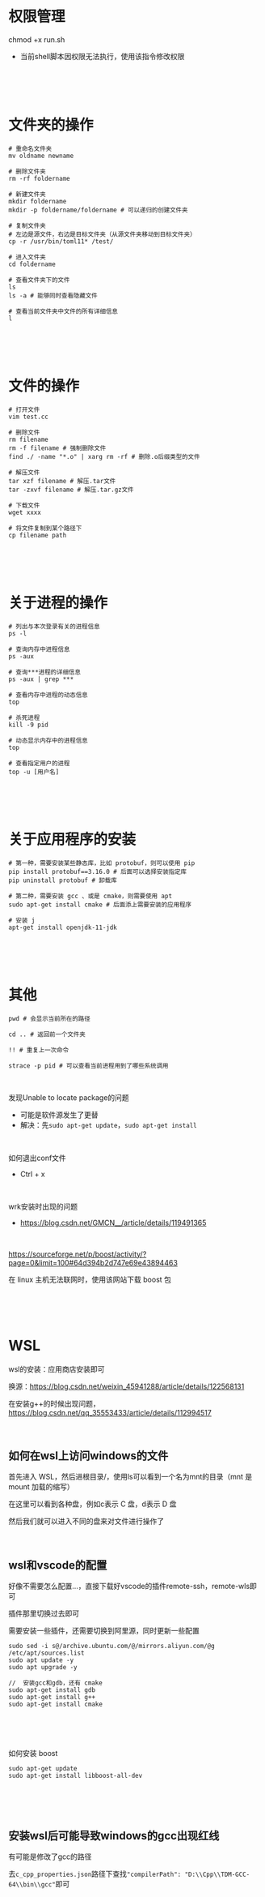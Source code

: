 # 权限管理

chmod +x run.sh
- 当前shell脚本因权限无法执行，使用该指令修改权限

<br/>

<br/>

<br/>

# 文件夹的操作

```shell
# 重命名文件夹
mv oldname newname

# 删除文件夹
rm -rf foldername

# 新建文件夹
mkdir foldername
mkdir -p foldername/foldername # 可以递归的创建文件夹

# 复制文件夹
# 左边是源文件，右边是目标文件夹（从源文件夹移动到目标文件夹）
cp -r /usr/bin/toml11* /test/ 

# 进入文件夹
cd foldername

# 查看文件夹下的文件
ls
ls -a # 能够同时查看隐藏文件

# 查看当前文件夹中文件的所有详细信息
l
```

<br/>

<br/>

<br/>

# 文件的操作

```shell
# 打开文件
vim test.cc

# 删除文件
rm filename
rm -f filename # 强制删除文件
find ./ -name "*.o" | xarg rm -rf # 删除.o后缀类型的文件

# 解压文件
tar xzf filename # 解压.tar文件
tar -zxvf filename # 解压.tar.gz文件

# 下载文件
wget xxxx

# 将文件复制到某个路径下
cp filename path
```

<br/>

<br/>

<br/>

# 关于进程的操作

```shell
# 列出与本次登录有关的进程信息
ps -l

# 查询内存中进程信息
ps -aux

# 查询***进程的详细信息
ps -aux | grep ***

# 查看内存中进程的动态信息
top

# 杀死进程
kill -9 pid

# 动态显示内存中的进程信息
top

# 查看指定用户的进程
top -u [用户名]
```

<br/>

<br/>

<br/>

# 关于应用程序的安装

```shell
# 第一种，需要安装某些静态库，比如 protobuf，则可以使用 pip
pip install protobuf==3.16.0 # 后面可以选择安装指定库
pip uninstall protobuf # 卸载库

# 第二种，需要安装 gcc 、或是 cmake，则需要使用 apt
sudo apt-get install cmake # 后面添上需要安装的应用程序

# 安装 j
apt-get install openjdk-11-jdk
```

<br/>

<br/>

<br/>

# 其他

```shell
pwd # 会显示当前所在的路径

cd .. # 返回前一个文件夹

!! # 重复上一次命令

strace -p pid # 可以查看当前进程用到了哪些系统调用
```

<br/>

发现Unable to locate package的问题

- 可能是软件源发生了更替
- 解决：先`sudo apt-get update`，`sudo apt-get install`

<br/>

如何退出conf文件

- Ctrl + x

<br/>

wrk安装时出现的问题

- https://blog.csdn.net/GMCN__/article/details/119491365

<br/>

https://sourceforge.net/p/boost/activity/?page=0&limit=100#64d394b2d747e69e43894463

在 linux 主机无法联网时，使用该网站下载 boost 包

<br/>

<br/>

<br/>

# WSL

wsl的安装：应用商店安装即可

换源：https://blog.csdn.net/weixin_45941288/article/details/122568131

在安装g++的时候出现问题，https://blog.csdn.net/qq_35553433/article/details/112994517

<br/>

## 如何在wsl上访问windows的文件

首先进入 WSL，然后进根目录/，使用ls可以看到一个名为mnt的目录（mnt 是 mount 加载的缩写）

在这里可以看到各种盘，例如c表示 C 盘，d表示 D 盘

然后我们就可以进入不同的盘来对文件进行操作了

<br/>

## wsl和vscode的配置

好像不需要怎么配置...，直接下载好vscode的插件remote-ssh，remote-wls即可

插件那里切换过去即可

需要安装一些插件，还需要切换到阿里源，同时更新一些配置

```shell
sudo sed -i s@/archive.ubuntu.com/@/mirrors.aliyun.com/@g /etc/apt/sources.list
sudo apt update -y
sudo apt upgrade -y

//	安装gcc和gdb，还有 cmake
sudo apt-get install gdb
sudo apt-get install g++
sudo apt-get install cmake
```

<br/>

<br/>

<br/>

如何安装 boost 

```shell
sudo apt-get update
sudo apt-get install libboost-all-dev
```

<br/>

<br/>

<br/>

## 安装wsl后可能导致windows的gcc出现红线

有可能是修改了gcc的路径

去`c_cpp_properties.json`路径下查找`"compilerPath": "D:\\Cpp\\TDM-GCC-64\\bin\\gcc"`即可